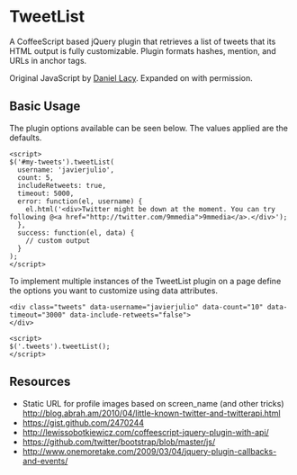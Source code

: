 # TweetList

A CoffeeScript based jQuery plugin that retrieves a list of tweets 
that its HTML output is fully customizable. Plugin formats hashes, 
mention, and URLs in anchor tags.

Original JavaScript by [Daniel Lacy](http://daniellacy.com/). 
Expanded on with permission.

## Basic Usage

The plugin options available can be seen below. The values applied 
are the defaults.

    <script>
    $('#my-tweets').tweetList(
      username: 'javierjulio',
      count: 5,
      includeRetweets: true,
      timeout: 5000,
      error: function(el, username) {
        el.html('<div>Twitter might be down at the moment. You can try following @<a href="http://twitter.com/9mmedia">9mmedia</a>.</div>');
      },
      success: function(el, data) {
        // custom output
      }
    );
    </script>

To implement multiple instances of the TweetList plugin on a page 
define the options you want to customize using data attributes.

    <div class="tweets" data-username="javierjulio" data-count="10" data-timeout="3000" data-include-retweets="false">
    </div>
    
    <script>
    $('.tweets').tweetList();
    </script>


## Resources

* Static URL for profile images based on screen_name (and other tricks) http://blog.abrah.am/2010/04/little-known-twitter-and-twitterapi.html
* https://gist.github.com/2470244
* http://lewissobotkiewicz.com/coffeescript-jquery-plugin-with-api/
* https://github.com/twitter/bootstrap/blob/master/js/
* http://www.onemoretake.com/2009/03/04/jquery-plugin-callbacks-and-events/

